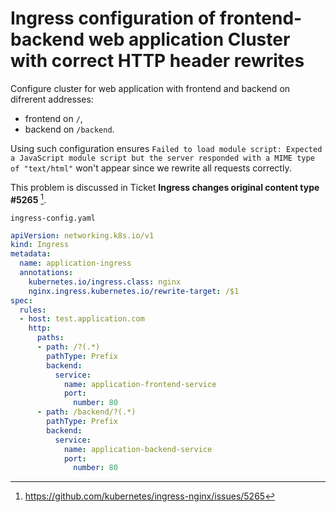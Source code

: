 # Ingress configuration of frontend-backend web application Cluster with correct HTTP header rewrites
Configure cluster for web application with frontend and backend on difrerent addresses: 
- frontend on `/`,
- backend on `/backend`.

 Using such configuration ensures `Failed to load module script: Expected a JavaScript module script but the server responded with a MIME type of "text/html"` won't appear since we rewrite all requests correctly.
 
 This problem is discussed in Ticket **Ingress changes original content type #5265** [^1].
 
`ingress-config.yaml`
```yaml
apiVersion: networking.k8s.io/v1
kind: Ingress
metadata:
  name: application-ingress
  annotations:
    kubernetes.io/ingress.class: nginx
    nginx.ingress.kubernetes.io/rewrite-target: /$1
spec:
  rules:
  - host: test.application.com
    http:
      paths:
      - path: /?(.*)
        pathType: Prefix
        backend:
          service:
            name: application-frontend-service
            port:
              number: 80   
      - path: /backend/?(.*)
        pathType: Prefix
        backend:
          service:
            name: application-backend-service
            port:
              number: 80
```

[^1]: https://github.com/kubernetes/ingress-nginx/issues/5265